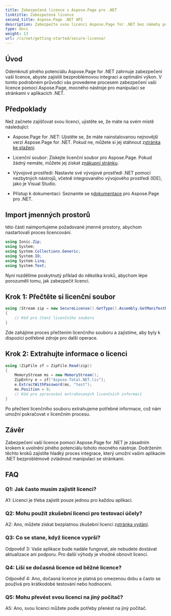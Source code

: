 ```yaml
---
title: Zabezpečená licence s Aspose.Page pro .NET
linktitle: Zabezpečená licence
second_title: Aspose.Page .NET API
description: Zabezpečte svou licenci Aspose.Page for .NET bez námahy pomocí našeho podrobného průvodce. Odemkněte plný potenciál bezproblémové manipulace se stránkami ve vašich aplikacích .NET.
type: docs
weight: 13
url: /cs/net/getting-started/secure-license/
---
```

## Úvod

Odemknutí plného potenciálu Aspose.Page for .NET zahrnuje zabezpečení vaší licence, abyste zajistili bezproblémovou integraci a optimální výkon. V tomto podrobném průvodci vás provedeme procesem zabezpečení vaší licence pomocí Aspose.Page, mocného nástroje pro manipulaci se stránkami v aplikacích .NET.

## Předpoklady

Než začnete zajišťovat svou licenci, ujistěte se, že máte na svém místě následující:

-  Aspose.Page for .NET: Ujistěte se, že máte nainstalovanou nejnovější verzi Aspose.Page for .NET. Pokud ne, můžete si jej stáhnout z[stránka ke stažení](https://releases.aspose.com/page/net/).

-  Licenční soubor: Získejte licenční soubor pro Aspose.Page. Pokud žádný nemáte, můžete jej získat z[nákupní stránku](https://purchase.aspose.com/buy).

- Vývojové prostředí: Nastavte své vývojové prostředí .NET pomocí nezbytných nástrojů, včetně integrovaného vývojového prostředí (IDE), jako je Visual Studio.

-  Přístup k dokumentaci: Seznamte se s[dokumentace](https://reference.aspose.com/page/net/) pro Aspose.Page pro .NET.

## Import jmenných prostorů

této části naimportujeme požadované jmenné prostory, abychom nastartovali proces licencování.


```csharp
using Ionic.Zip;
using System;
using System.Collections.Generic;
using System.IO;
using System.Linq;
using System.Text;
```

Nyní rozdělíme poskytnutý příklad do několika kroků, abychom lépe porozuměli tomu, jak zabezpečit licenci.

## Krok 1: Přečtěte si licenční soubor

```csharp
using (Stream zip = new SecureLicense().GetType().Assembly.GetManifestResourceStream("Aspose.Total.NET.lic.zip"))
{
    // Kód pro čtení licenčního souboru
}
```

Zde zahájíme proces přečtením licenčního souboru a zajistíme, aby byly k dispozici potřebné zdroje pro další operace.

## Krok 2: Extrahujte informace o licenci

```csharp
using (ZipFile zf = ZipFile.Read(zip))
{
    MemoryStream ms = new MemoryStream();
    ZipEntry e = zf["Aspose.Total.NET.lic"];
    e.ExtractWithPassword(ms, "test");
    ms.Position = 0;
    // Kód pro zpracování extrahovaných licenčních informací
}
```

Po přečtení licenčního souboru extrahujeme potřebné informace, což nám umožní pokračovat v licenčním procesu.

## Závěr

Zabezpečení vaší licence pomocí Aspose.Page for .NET je zásadním krokem k uvolnění plného potenciálu tohoto mocného nástroje. Dodržením těchto kroků zajistíte hladký proces integrace, který umožní vašim aplikacím .NET bezproblémově zvládnout manipulaci se stránkami.

## FAQ

### Q1: Jak často musím zajistit licenci?

A1: Licenci je třeba zajistit pouze jednou pro každou aplikaci.

### Q2: Mohu použít zkušební licenci pro testovací účely?

 A2: Ano, můžete získat bezplatnou zkušební licenci z[stránka vydání](https://releases.aspose.com/).

### Q3: Co se stane, když licence vyprší?

Odpověď 3: Vaše aplikace bude nadále fungovat, ale nebudete dostávat aktualizace ani podporu. Pro další výhody je vhodné obnovit licenci.

### Q4: Liší se dočasná licence od běžné licence?

Odpověď 4: Ano, dočasná licence je platná po omezenou dobu a často se používá pro krátkodobé testování nebo hodnocení.

### Q5: Mohu převést svou licenci na jiný počítač?

A5: Ano, svou licenci můžete podle potřeby přenést na jiný počítač.